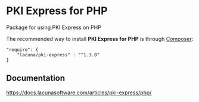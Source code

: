 # PKI Express for PHP

Package for using PKI Express on PHP

The recommended way to install **PKI Express for PHP** is through [Composer](http://getcomposer.org):

    "require": {
        "lacuna/pki-express" : "^1.3.0"
    }

## Documentation

https://docs.lacunasoftware.com/articles/pki-express/php/
